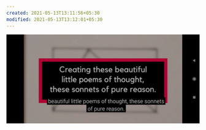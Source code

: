 ```yaml
---
created: 2021-05-13T13:11:56+05:30
modified: 2021-05-13T13:12:01+05:30
---
```


![Image](./IMG_1620891712257.jpg)